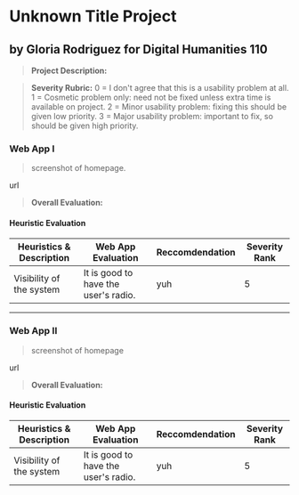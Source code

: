 # Unknown Title Project
## by Gloria Rodriguez for Digital Humanities 110
> **Project Description:**

> **Severity Rubric:** 
> 0 = I don't agree that this is a usability problem at all.
> 1 = Cosmetic problem only: need not be fixed unless extra time is available on project.
> 2 = Minor usability problem: fixing this should be given low priority.
> 3 = Major usability problem: important to fix, so should be given high priority.

### Web App I
> screenshot of homepage.

url

> **Overall Evaluation:**

#### Heuristic Evaluation 
| Heuristics & Description | Web App Evaluation | Reccomdendation | Severity Rank |
| ---------- | ---| --- | --- |
| Visibility of the system | It is good to have the user's radio. | yuh | 5 |

---
### Web App II
> screenshot of homepage

url

> **Overall Evaluation:**

#### Heuristic Evaluation 
| Heuristics & Description | Web App Evaluation | Reccomdendation | Severity Rank |
| ---------- | ---| --- | --- |
| Visibility of the system | It is good to have the user's radio. | yuh | 5 |
